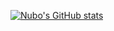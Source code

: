 
[![Nubo's GitHub stats](https://github-readme-stats.vercel.app/api?username=Nuboctane)](https://github.com/Nuboctane/github-readme-stats)

<!--

-->
